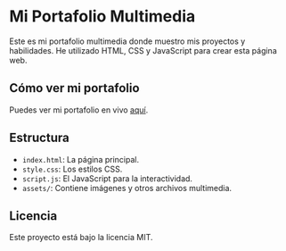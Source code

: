 # Mi Portafolio Multimedia

Este es mi portafolio multimedia donde muestro mis proyectos y habilidades. He utilizado HTML, CSS y JavaScript para crear esta página web.

## Cómo ver mi portafolio

Puedes ver mi portafolio en vivo [aquí](https://tuusuario.github.io/portfolio/).

## Estructura

- `index.html`: La página principal.
- `style.css`: Los estilos CSS.
- `script.js`: El JavaScript para la interactividad.
- `assets/`: Contiene imágenes y otros archivos multimedia.

## Licencia

Este proyecto está bajo la licencia MIT.
